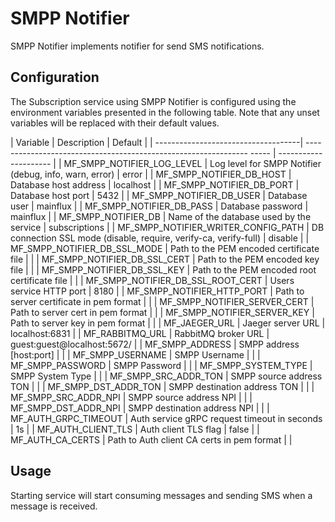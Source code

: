 # SMPP Notifier

SMPP Notifier implements notifier for send SMS notifications.

## Configuration

The Subscription service using SMPP Notifier is configured using the environment variables presented in the
following table. Note that any unset variables will be replaced with their
default values.

| Variable                            | Description                                                           | Default               |
| ------------------------------------| --------------------------------------------------------------- ----- | --------------------- |
| MF_SMPP_NOTIFIER_LOG_LEVEL          | Log level for SMPP Notifier (debug, info, warn, error)                | error                 |
| MF_SMPP_NOTIFIER_DB_HOST            | Database host address                                                 | localhost             |
| MF_SMPP_NOTIFIER_DB_PORT            | Database host port                                                    | 5432                  |
| MF_SMPP_NOTIFIER_DB_USER            | Database user                                                         | mainflux              |
| MF_SMPP_NOTIFIER_DB_PASS            | Database password                                                     | mainflux              |
| MF_SMPP_NOTIFIER_DB                 | Name of the database used by the service                              | subscriptions         |
| MF_SMPP_NOTIFIER_WRITER_CONFIG_PATH | DB connection SSL mode (disable, require, verify-ca, verify-full)     | disable               |
| MF_SMPP_NOTIFIER_DB_SSL_MODE        | Path to the PEM encoded certificate file                              |                       |
| MF_SMPP_NOTIFIER_DB_SSL_CERT        | Path to the PEM encoded key file                                      |                       |
| MF_SMPP_NOTIFIER_DB_SSL_KEY         | Path to the PEM encoded root certificate file                         |                       |
| MF_SMPP_NOTIFIER_DB_SSL_ROOT_CERT   | Users service HTTP port                                               | 8180                  |
| MF_SMPP_NOTIFIER_HTTP_PORT          | Path to server certificate in pem format                              |                       |
| MF_SMPP_NOTIFIER_SERVER_CERT        | Path to server cert in pem format                                     |                       |
| MF_SMPP_NOTIFIER_SERVER_KEY         | Path to server key in pem format                                      |                       |
| MF_JAEGER_URL                       | Jaeger server URL                                                     | localhost:6831        |
| MF_RABBITMQ_URL                         | RabbitMQ broker URL                                                       | guest:guest@localhost:5672/ |
| MF_SMPP_ADDRESS                     | SMPP address [host:port]                                              |                       |
| MF_SMPP_USERNAME                    | SMPP Username                                                         |                       |
| MF_SMPP_PASSWORD                    | SMPP Password                                                         |                       |
| MF_SMPP_SYSTEM_TYPE                 | SMPP System Type                                                      |                       |
| MF_SMPP_SRC_ADDR_TON                | SMPP source address TON                                               |                       |
| MF_SMPP_DST_ADDR_TON                | SMPP destination address TON                                          |                       |
| MF_SMPP_SRC_ADDR_NPI                | SMPP source address NPI                                               |                       |
| MF_SMPP_DST_ADDR_NPI                | SMPP destination address NPI                                          |                       |
| MF_AUTH_GRPC_TIMEOUT                | Auth service gRPC request timeout in seconds                          | 1s                    |
| MF_AUTH_CLIENT_TLS                  | Auth client TLS flag                                                  | false                 |
| MF_AUTH_CA_CERTS                    | Path to Auth client CA certs in pem format                            |                       |

## Usage

Starting service will start consuming messages and sending SMS when a message is received.

[doc]: http://mainflux.readthedocs.io
